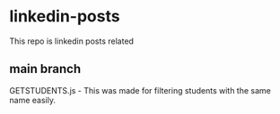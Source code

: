 # linkedin-posts
This repo is linkedin posts related

## main branch
GETSTUDENTS.js - This was made for filtering students with the same name easily.
